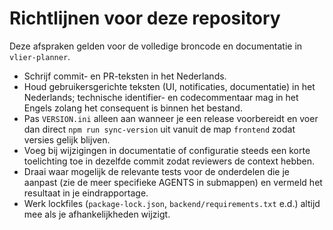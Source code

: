 # Richtlijnen voor deze repository

Deze afspraken gelden voor de volledige broncode en documentatie in `vlier-planner`.

- Schrijf commit- en PR-teksten in het Nederlands.
- Houd gebruikersgerichte teksten (UI, notificaties, documentatie) in het Nederlands; technische identifier- en codecommentaar mag in het Engels zolang het consequent is binnen het bestand.
- Pas `VERSION.ini` alleen aan wanneer je een release voorbereidt en voer dan direct `npm run sync-version` uit vanuit de map `frontend` zodat versies gelijk blijven.
- Voeg bij wijzigingen in documentatie of configuratie steeds een korte toelichting toe in dezelfde commit zodat reviewers de context hebben.
- Draai waar mogelijk de relevante tests voor de onderdelen die je aanpast (zie de meer specifieke AGENTS in submappen) en vermeld het resultaat in je eindrapportage.
- Werk lockfiles (`package-lock.json`, `backend/requirements.txt` e.d.) altijd mee als je afhankelijkheden wijzigt.
